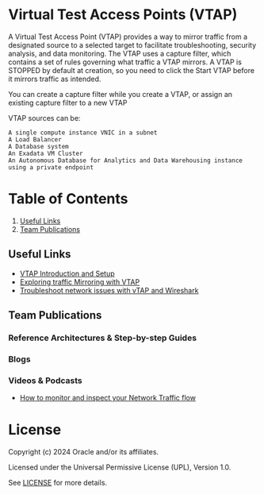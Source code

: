 #  Virtual Test Access Points (VTAP) 

A Virtual Test Access Point (VTAP) provides a way to mirror traffic from a designated source to a selected target to facilitate troubleshooting, security analysis, and data monitoring. The VTAP uses a capture filter, which contains a set of rules governing what traffic a VTAP mirrors. A VTAP is STOPPED by default at creation, so you need to click the Start VTAP before it mirrors traffic as intended.

You can create a capture filter while you create a VTAP, or assign an existing capture filter to a new VTAP

VTAP sources can be:

    A single compute instance VNIC in a subnet
    A Load Balancer
    A Database system
    An Exadata VM Cluster
    An Autonomous Database for Analytics and Data Warehousing instance using a private endpoint
    
# Table of Contents
 
1. [Useful Links](#useful-links)
2. [Team Publications](#team-publications)

## Useful Links

- [VTAP Introduction and Setup](https://blogs.oracle.com/cloud-infrastructure/post/announcing-vtap-for-oracle-cloud-infrastructure)
- [Exploring traffic Mirroring with VTAP](https://blogs.oracle.com/cloud-infrastructure/post/explore-traffic-mirroring-vtap-functionality-with-network-and-monitoring-partners-on-oci)
- [Troubleshoot network issues with vTAP and Wireshark](https://docs.oracle.com/en/solutions/oci-network-vtap-wireshark/index.htm)

## Team Publications

### Reference Architectures & Step-by-step Guides

### Blogs
 
### Videos & Podcasts

- [How to monitor and inspect your Network Traffic flow](https://www.youtube.com/watch?v=f29iNJ1paMU)

# License

Copyright (c) 2024 Oracle and/or its affiliates.

Licensed under the Universal Permissive License (UPL), Version 1.0.

See [LICENSE](https://github.com/oracle-devrel/technology-engineering/blob/main/LICENSE) for more details.
